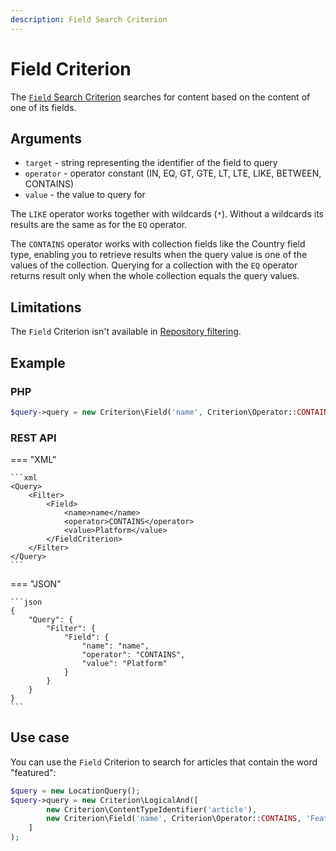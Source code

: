 ```yaml
---
description: Field Search Criterion
---
```


# Field Criterion

The [`Field` Search Criterion](../../api/php_api/php_api_reference/classes/Ibexa-Contracts-Core-Repository-Values-Content-Query-Criterion-Field.html) searches for content based on the content of one of its fields.

## Arguments

- `target` - string representing the identifier of the field to query
- `operator` - operator constant (IN, EQ, GT, GTE, LT, LTE, LIKE, BETWEEN, CONTAINS)
- `value` - the value to query for

The `LIKE` operator works together with wildcards (`*`). Without a wildcards its results are the same as for the `EQ` operator.

The `CONTAINS` operator works with collection fields like the Country field type, enabling you to retrieve results when the query value is one of the values of the collection.
Querying for a collection with the `EQ` operator returns result only when the whole collection equals the query values.

## Limitations

The `Field` Criterion isn't available in [Repository filtering](search_api.md#repository-filtering).


## Example

### PHP

``` php
$query->query = new Criterion\Field('name', Criterion\Operator::CONTAINS, 'Platform');
```

### REST API

=== "XML"

    ```xml
    <Query>
        <Filter>
            <Field>
                <name>name</name>
                <operator>CONTAINS</operator>
                <value>Platform</value>
            </FieldCriterion>
        </Filter>
    </Query>
    ```

=== "JSON"

    ```json
    {
        "Query": {
            "Filter": {
                "Field": {
                    "name": "name",
                    "operator": "CONTAINS",
                    "value": "Platform"
                }
            }
        }
    }
    ```

## Use case

You can use the `Field` Criterion to search for articles that contain the word "featured":

``` php hl_lines="4"
$query = new LocationQuery();
$query->query = new Criterion\LogicalAnd([
        new Criterion\ContentTypeIdentifier('article'),
        new Criterion\Field('name', Criterion\Operator::CONTAINS, 'Featured')
    ]
);
```
